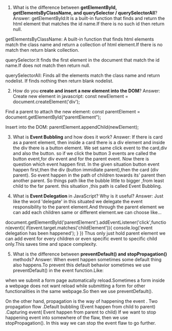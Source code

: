 







1. What is the difference between **getElementById, getElementsByClassName, and querySelector / querySelectorAll**?
Answer: 
getElementById:It is a built-in function that finds and return the html element that matches the id name.If there is no such id then return null.

getElementsByClassName: A built-in function that finds html elements match the class name and return a collection of html element.If there is no match then return blank collection.

querySelector:It finds the first element in the document that match the id name.If does not match then return null.

querySelectorAll: Finds all the elements  match the class name and return nodelist. If finds nothing then return blank nodelist.

2. How do you **create and insert a new element into the DOM**?
Answer:
Create new element in javascript:
const newElement = document.createElement('div');

Find a parent to attach the new element:
const parentElement = document.getElementById("parentElement");

Insert into the DOM:
parentElement.appendChild(newElement);

3. What is **Event Bubbling** and how does it work?
Answer:
If there is card as a parent element, then inside a card there is a div element and inside the div there is a button  element. We set same click event to the card,div and also the button.
so if we click the button 3 events are called the button event,for div event and for the parent event.
Now there is question which event happen first. In the given situation button event happen first,then the div (button immidiate parent),then the card (div parent). So event happen in the path of children towards its' parent then another parent. 
So things path like the bubble little to bigger ,from least child to the far parent.
this situation ,this path is called Event Bubbling.

4. What is **Event Delegation** in JavaScript? Why is it useful?
Answer:
Just like the word 'delegate' in this situated we delegate the event responsibility to the parent element.And through the parent element we can add each children same or different element.we can choose like...

document.getElementById('parentElement').addEventListener('click',function(event){
    if(event.target.matches('childElement')){
        console.log('event delegation has been happened');
    }
})
Thus only just hold parent element we can add event for every children or even specific event to specific child only.This saves time and space complexity.

5. What is the difference between **preventDefault() and stopPropagation()** methods?
Answer:
 When event happen sometimes some default thing also happens.To prevent this default behavior sometimes we use preventDefault() in the event function.Like:

when we submit a form page automatically reload.Sometimes a form inside a webpage does not want reload while submitting a form for other functionalities in the same webpage.So then we use preventDefault().

On the other hand, propagation is the way of happening the event . Two propagation flow 
.Default bubbling (Event happen from child to parent)
.Capturing event( Event happen from parent to child)
If we want to stop happening event into somewhere of the flaw, then we use stopPropagation().
In this way we can stop the event flaw to go further.
